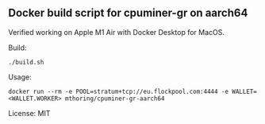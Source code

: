## Docker build script for cpuminer-gr on aarch64

Verified working on Apple M1 Air with Docker Desktop for MacOS.

Build:
```
./build.sh
```

Usage:
```
docker run --rm -e POOL=stratum+tcp://eu.flockpool.com:4444 -e WALLET=<WALLET.WORKER> mthoring/cpuminer-gr-aarch64
```

License: MIT
